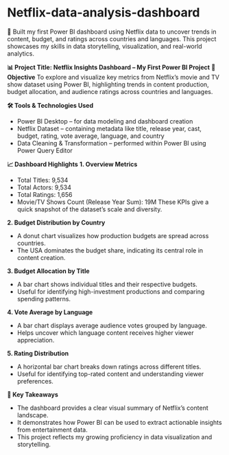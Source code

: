 # Netflix-data-analysis-dashboard
🚀 Built my first Power BI dashboard using Netflix data to uncover trends in content, budget, and ratings across countries and languages.
This project showcases my skills in data storytelling, visualization, and real-world analytics.


**📊 Project Title: Netflix Insights Dashboard – My First Power BI Project**
**🧠 Objective**
To explore and visualize key metrics from Netflix’s movie and TV show dataset using Power BI, highlighting trends in content production, budget allocation, and audience ratings across countries and languages.

**🛠️ Tools & Technologies Used**
- Power BI Desktop – for data modeling and dashboard creation
- Netflix Dataset – containing metadata like title, release year, cast, budget, rating, vote average, language, and country
- Data Cleaning & Transformation – performed within Power BI using Power Query Editor

**📈 Dashboard Highlights**
**1. Overview Metrics**
- Total Titles: 9,534
- Total Actors: 9,534
- Total Ratings: 1,656
- Movie/TV Shows Count (Release Year Sum): 19M
These KPIs give a quick snapshot of the dataset’s scale and diversity.

**2. Budget Distribution by Country**
- A donut chart visualizes how production budgets are spread across countries.
- The USA dominates the budget share, indicating its central role in content creation.

**3. Budget Allocation by Title**
- A bar chart shows individual titles and their respective budgets.
- Useful for identifying high-investment productions and comparing spending patterns.
  
**4. Vote Average by Language**
- A bar chart displays average audience votes grouped by language.
- Helps uncover which language content receives higher viewer appreciation.

**5. Rating Distribution**
- A horizontal bar chart breaks down ratings across different titles.
- Useful for identifying top-rated content and understanding viewer preferences.

**🎯 Key Takeaways**
- The dashboard provides a clear visual summary of Netflix’s content landscape.
- It demonstrates how Power BI can be used to extract actionable insights from entertainment data.
- This project reflects my growing proficiency in data visualization and storytelling.



